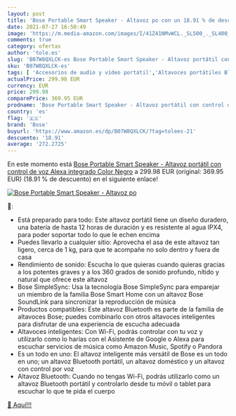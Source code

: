 ```yaml
---
layout: post
title: 'Bose Portable Smart Speaker - Altavoz po con un 18.91 % de descuento'
date: 2021-07-27 16:50:49
image: 'https://m.media-amazon.com/images/I/41Z41NMvWCL._SL500_._SL400_.jpg'
comments: true
category: ofertas
author: 'tole.es'
slug: 'B07W8QXLCK-es Bose Portable Smart Speaker - Altavoz portátil con control...'
sku: 'B07W8QXLCK-es'
tags: [ 'Accesorios de audio y vídeo portátil','Altavoces portátiles Bluetooth','Altavoces portátiles y altavoces con puerto dock','Audio y vídeo portátil','Electrónica','alexa','bose', ]
actualPrice: 299.98 EUR
currency: EUR
price: 299.98
comparePrice: 369.95 EUR
prodname: 'Bose Portable Smart Speaker - Altavoz portátil con control de voz Alexa integrado  Color Negro'
country: 'es'
flag: '🇪🇸'
brand: 'Bose'
buyurl: 'https://www.amazon.es/dp/B07W8QXLCK/?tag=tolees-21'
descuento: '18.91'
average: '272.2725'
---
```


En este momento está [Bose Portable Smart Speaker - Altavoz portátil con control de voz Alexa integrado  Color Negro](https://www.amazon.es/dp/B07W8QXLCK/?tag=tolees-21) a 299.98 EUR (original: 369.95 EUR) (18.91 %  de descuento) en el siguiente enlace!

[![Bose Portable Smart Speaker - Altavoz po](https://m.media-amazon.com/images/I/41Z41NMvWCL._SL500_._SL400_.jpg)](https://www.amazon.es/dp/B07W8QXLCK/?tag=tolees-21)

🔎:

- Está preparado para todo: Este altavoz portátil tiene un diseño duradero, una batería de hasta 12 horas de duración y es resistente al agua IPX4, para poder soportar todo lo que le echen encima
- Puedes llevarlo a cualquier sitio: Aprovecha el asa de este altavoz tan ligero, cerca de 1 kg, para que te acompañe no solo dentro y fuera de casa
- Rendimiento de sonido: Escucha lo que quieras cuando quieras gracias a los potentes graves y a los 360 grados de sonido profundo, nítido y natural que ofrece este altavoz
- Bose SimpleSync: Usa la tecnología Bose SimpleSync para emparejar un miembro de la familia Bose Smart Home con un altavoz Bose SoundLink para sincronizar la reproducción de música
- Productos compatibles: Este altavoz Bluetooth es parte de la familia de altavoces Bose; puedes combinarlo con otros altavoces inteligentes para disfrutar de una experiencia de escucha adecuada
- Altavoces inteligentes: Con Wi-Fi, podrás controlar con tu voz y utilizarlo como lo harías con el Asistente de Google o Alexa para escuchar servicios de música como Amazon Music, Spotify o Pandora
- Es un todo en uno: El altavoz inteligente más versátil de Bose es un todo en uno; un altavoz Bluetooth portátil, un altavoz doméstico y un altavoz con control por voz
- Altavoz Bluetooth: Cuando no tengas Wi-Fi, podrás utilizarlo como un altavoz Bluetooth portátil y controlarlo desde tu móvil o tablet para escuchar lo que te pida el cuerpo

[🛒 Aquí!!!](https://www.amazon.es/dp/B07W8QXLCK/?tag=tolees-21)
